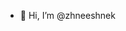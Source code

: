 - 👋 Hi, I’m @zhneeshnek

<!---
zhneeshnek/zhneeshnek is a ✨ special ✨ repository because its `README.md` (this file) appears on your GitHub profile.
You can click the Preview link to take a look at your changes.
--->
